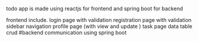 todo app is made using reactjs for frontend and spring boot for backend

frontend include.
login page with validation
registration page with validation
sidebar navigation
profile page  (with view and update )
task page data table crud
#backend communication using spring boot
